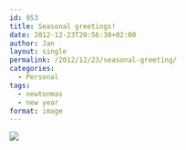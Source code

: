 ```yaml
---
id: 953
title: Seasonal greetings!
date: 2012-12-23T20:56:38+02:00
author: Jan
layout: single
permalink: /2012/12/23/seasonal-greeting/
categories:
  - Personal
tags:
  - newtonmas
  - new year
format: image
---
```

![](/assets/images/2012/12/xmass12-13-sm.png)
